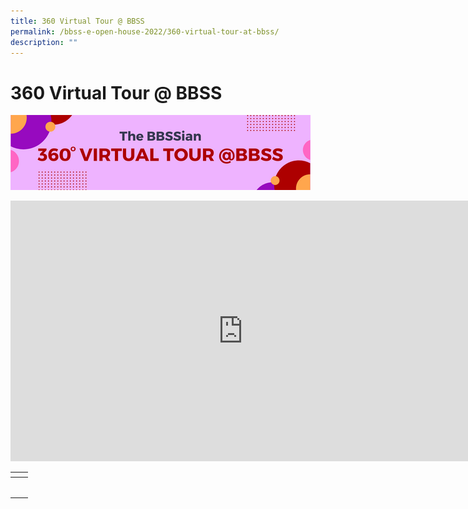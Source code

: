 ```yaml
---
title: 360 Virtual Tour @ BBSS
permalink: /bbss-e-open-house-2022/360-virtual-tour-at-bbss/
description: ""
---
```

# 360 Virtual Tour @ BBSS

![](/images/Bbss%20e%20open%20house%202022/4_360%20Virtual%20tour%20at%20BBSS.png)

<iframe width="743" height="417" src="https://www.youtube.com/embed/C4eeYHPCv2A" title="BBSS 360 VR INTRODUCTION" frameborder="0" allow="accelerometer; autoplay; clipboard-write; encrypted-media; gyroscope; picture-in-picture" allowfullscreen></iframe>

<table>
<thead>
  <tr>
    <th></th>
    <th></th>
  </tr>
</thead>
<tbody>
  <tr>
    <td></td>
    <td></td>
  </tr>
  <tr>
    <td></td>
    <td></td>
  </tr>
	  <tr>
    <td></td>
    <td></td>
  </tr>
  <tr>
    <td></td>
    <td></td>
  </tr>
	  <tr>
    <td></td>
    <td></td>
  </tr>
  <tr>
    <td></td>
    <td></td>
  </tr>
</tbody>
</table>